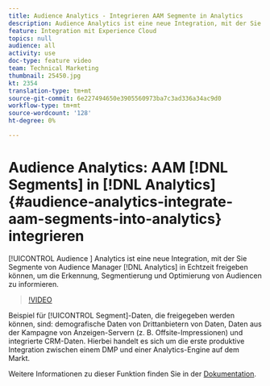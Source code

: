 ```yaml
---
title: Audience Analytics - Integrieren AAM Segmente in Analytics
description: Audience Analytics ist eine neue Integration, mit der Sie Segmente vom Audience Manager (AAM) an Analytics (AA) in Echtzeit freigeben können, um Informationen zur Ermittlung, Segmentierung und Optimierung von Audiencen zu erhalten.
feature: Integration mit Experience Cloud
topics: null
audience: all
activity: use
doc-type: feature video
team: Technical Marketing
thumbnail: 25450.jpg
kt: 2354
translation-type: tm+mt
source-git-commit: 6e227494650e3905560973ba7c3ad336a34ac9d0
workflow-type: tm+mt
source-wordcount: '128'
ht-degree: 0%

---
```



# Audience Analytics: AAM [!DNL Segments] in [!DNL Analytics] {#audience-analytics-integrate-aam-segments-into-analytics} integrieren

[!UICONTROL Audience ] Analytics ist eine neue Integration, mit der Sie Segmente von Audience Manager  [!DNL Analytics] in Echtzeit freigeben können, um die Erkennung, Segmentierung und Optimierung von Audiencen zu informieren.

>[!VIDEO](https://video.tv.adobe.com/v/25450/?quality=12)

Beispiel für [!UICONTROL Segment]-Daten, die freigegeben werden können, sind: demografische Daten von Drittanbietern von Daten, Daten aus der Kampagne von Anzeigen-Servern (z. B. Offsite-Impressionen) und integrierte CRM-Daten. Hierbei handelt es sich um die erste produktive Integration zwischen einem DMP und einer Analytics-Engine auf dem Markt.

Weitere Informationen zu dieser Funktion finden Sie in der [Dokumentation](https://marketing.adobe.com/resources/help/en_US/analytics/audiences/).
